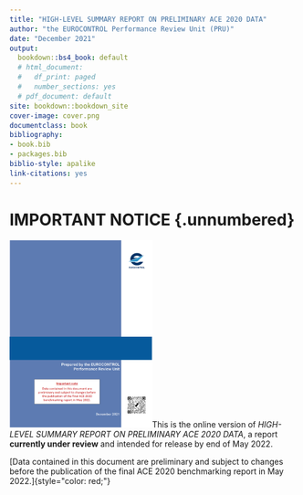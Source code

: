 ```yaml
---
title: "HIGH-LEVEL SUMMARY REPORT ON PRELIMINARY ACE 2020 DATA"
author: "the EUROCONTROL Performance Review Unit (PRU)"
date: "December 2021"
output:
  bookdown::bs4_book: default
  # html_document:
  #   df_print: paged
  #   number_sections: yes
  # pdf_document: default
site: bookdown::bookdown_site
cover-image: cover.png
documentclass: book
bibliography:
- book.bib
- packages.bib
biblio-style: apalike
link-citations: yes
---
```


# IMPORTANT NOTICE {.unnumbered}

<img src="cover.png" class="cover" width="250" height="328"/>This is the online version of *HIGH-LEVEL SUMMARY REPORT ON PRELIMINARY ACE 2020 DATA*, a report **currently under review** and intended for release by end of May 2022.


[Data contained in this document are preliminary and subject to changes before the publication of the final ACE 2020 benchmarking report in May 2022.]{style="color: red;"}


